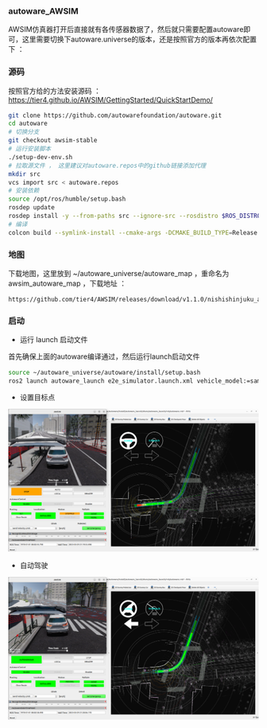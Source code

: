 ### autoware_AWSIM

AWSIM仿真器打开后直接就有各传感器数据了，然后就只需要配置autoware即可，这里需要切换下autoware.universe的版本，还是按照官方的版本再依次配置下 ：

### 源码

按照官方给的方法安装源码 ：https://tier4.github.io/AWSIM/GettingStarted/QuickStartDemo/

```sh
git clone https://github.com/autowarefoundation/autoware.git
cd autoware
# 切换分支
git checkout awsim-stable
# 运行安装脚本
./setup-dev-env.sh
# 拉取源文件 ， 这里建议对autoware.repos中的github链接添加代理
mkdir src
vcs import src < autoware.repos
# 安装依赖
source /opt/ros/humble/setup.bash
rosdep update
rosdep install -y --from-paths src --ignore-src --rosdistro $ROS_DISTRO
# 编译
colcon build --symlink-install --cmake-args -DCMAKE_BUILD_TYPE=Release -DCMAKE_CXX_FLAGS="-w"
```

### 地图

下载地图，这里放到 ~/autoware_universe/autoware_map ，重命名为 awsim_autoware_map ，下载地址 ：

```http
https://github.com/tier4/AWSIM/releases/download/v1.1.0/nishishinjuku_autoware_map.zip
```

### 启动

- 运行 launch 启动文件 

首先确保上面的autoware编译通过，然后运行launch启动文件

```sh
source ~/autoware_universe/autoware/install/setup.bash
ros2 launch autoware_launch e2e_simulator.launch.xml vehicle_model:=sample_vehicle sensor_model:=awsim_sensor_kit map_path:=$HOME/autoware_universe/autoware_map/awsim_autoware_map
```

- 设置目标点

![01_设置目标点](素材/06_autoware_AWSIM联合/01_设置目标点.png)

- 自动驾驶

![02_导航](素材/06_autoware_AWSIM联合/02_导航.png)
